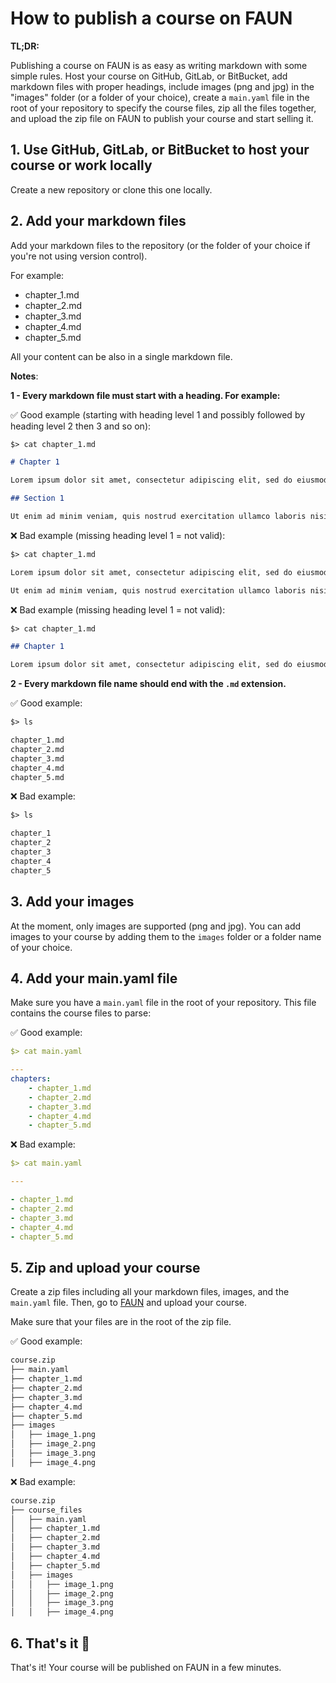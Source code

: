 # How to publish a course on FAUN

**TL;DR:**

Publishing a course on FAUN is as easy as writing markdown with some simple rules. Host your course on GitHub, GitLab, or BitBucket, add markdown files with proper headings, include images (png and jpg) in the "images" folder (or a folder of your choice), create a `main.yaml` file in the root of your repository to specify the course files, zip all the files together, and upload the zip file on FAUN to publish your course and start selling it.

## 1. Use GitHub, GitLab, or BitBucket to host your course or work locally

Create a new repository or clone this one locally.

## 2. Add your markdown files

Add your markdown files to the repository (or the folder of your choice if you're not using version control).

For example:

- chapter_1.md
- chapter_2.md
- chapter_3.md
- chapter_4.md
- chapter_5.md

All your content can be also in a single markdown file.

**Notes**:

**1 - Every markdown file must start with a heading. For example:**

✅ Good example (starting with heading level 1 and possibly followed by heading level 2 then 3 and so on):

```markdown
$> cat chapter_1.md

# Chapter 1

Lorem ipsum dolor sit amet, consectetur adipiscing elit, sed do eiusmod tempor incididunt ut labore et dolore magna aliqua.

## Section 1

Ut enim ad minim veniam, quis nostrud exercitation ullamco laboris nisi ut aliquip ex ea commodo consequat. Lorem ipsum dolor sit amet, consectetur adipiscing elit, sed do eiusmod tempor incididunt ut labore et dolore magna aliqua.
```

❌ Bad example (missing heading level 1 = not valid):

```markdown
$> cat chapter_1.md

Lorem ipsum dolor sit amet, consectetur adipiscing elit, sed do eiusmod tempor incididunt ut labore et dolore magna aliqua.

Ut enim ad minim veniam, quis nostrud exercitation ullamco laboris nisi ut aliquip ex ea commodo consequat. Lorem ipsum dolor sit amet, consectetur adipiscing elit, sed do eiusmod tempor incididunt ut labore et dolore magna aliqua.
```

❌ Bad example (missing heading level 1 = not valid):

```markdown
$> cat chapter_1.md

## Chapter 1

Lorem ipsum dolor sit amet, consectetur adipiscing elit, sed do eiusmod tempor incididunt ut labore et dolore magna aliqua.
```

**2 - Every markdown file name should end with the `.md` extension.**

✅ Good example:

```markdown
$> ls 

chapter_1.md
chapter_2.md
chapter_3.md
chapter_4.md
chapter_5.md
```

❌ Bad example:

```markdown
$> ls

chapter_1
chapter_2
chapter_3
chapter_4
chapter_5
```

## 3. Add your images

At the moment, only images are supported (png and jpg). You can add images to your course by adding them to the `images` folder or a folder name of your choice.

## 4. Add your main.yaml file

Make sure you have a `main.yaml` file in the root of your repository. This file contains the course files to parse:

✅ Good example:

```yaml
$> cat main.yaml

---
chapters:
    - chapter_1.md
    - chapter_2.md
    - chapter_3.md
    - chapter_4.md
    - chapter_5.md
```

❌ Bad example:

```yaml
$> cat main.yaml

---

- chapter_1.md
- chapter_2.md
- chapter_3.md
- chapter_4.md
- chapter_5.md
```

## 5. Zip and upload your course

Create a zip files including all your markdown files, images, and the `main.yaml` file. Then, go to [FAUN](https://faun.dev) and upload your course.

Make sure that your files are in the root of the zip file.

✅ Good example:

```bash
course.zip
├── main.yaml
├── chapter_1.md
├── chapter_2.md
├── chapter_3.md
├── chapter_4.md
├── chapter_5.md
├── images
│   ├── image_1.png
│   ├── image_2.png
│   ├── image_3.png
│   ├── image_4.png
```

❌ Bad example:

```bash
course.zip
├── course_files
│   ├── main.yaml
│   ├── chapter_1.md
│   ├── chapter_2.md
│   ├── chapter_3.md
│   ├── chapter_4.md
│   ├── chapter_5.md
│   ├── images
│   │   ├── image_1.png
│   │   ├── image_2.png
│   │   ├── image_3.png
│   │   ├── image_4.png
```

## 6. That's it 🎉

That's it! Your course will be published on FAUN in a few minutes.
